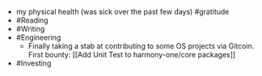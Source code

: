 - my physical health (was sick over the past few days) #gratitude
- #Reading
- #Writing
- #Engineering
    - Finally taking a stab at contributing to some OS projects via Gitcoin. First bounty: [[Add Unit Test to harmony-one/core packages]]
- #Investing
